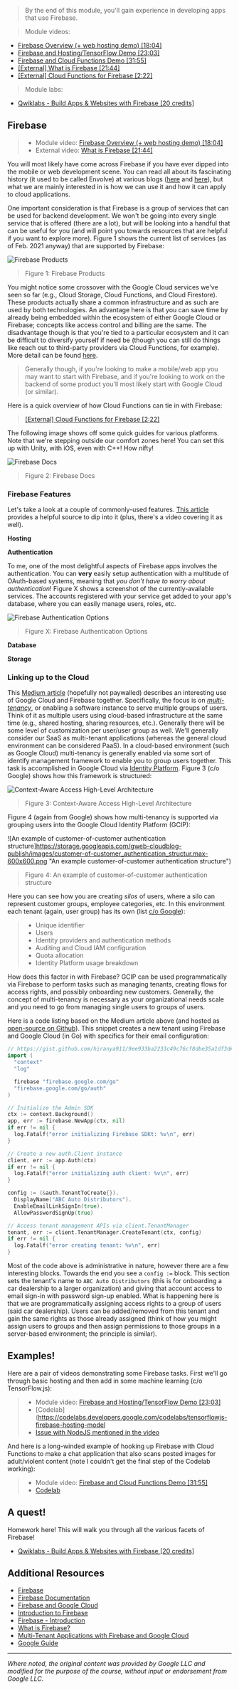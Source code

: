 > By the end of this module, you'll gain experience in developing apps that use Firebase.

> Module videos:

* [Firebase Overview (+ web hosting demo) [18:04]](https://youtu.be/VQca8zxoHm8)
* [Firebase and Hosting/TensorFlow Demo [23:03]](https://youtu.be/L4zXFVVdx-k)
* [Firebase and Cloud Functions Demo [31:55]](https://youtu.be/WO2vrfYIDmo)
* [[External] What is Firebase [21:44]](https://www.youtube.com/watch?v=9kRgVxULbag)
* [[External] Cloud Functions for Firebase [2:22]](https://www.youtube.com/watch?v=vr0Gfvp5v1A)

> Module labs:

* [Qwiklabs - Build Apps & Websites with Firebase [20 credits]](https://www.qwiklabs.com/quests/148)

## Firebase

> * Module video: [Firebase Overview (+ web hosting demo) [18:04]](https://youtu.be/VQca8zxoHm8)
> * External video: [What is Firebase [21:44]](https://www.youtube.com/watch?v=9kRgVxULbag)

You will most likely have come across Firebase if you have ever dipped into the mobile or web development scene.  You can read all about its fascinating history (it used to be called Envolve) at various blogs ([here](https://hackernoon.com/introduction-to-firebase-218a23186cd7) and [here](https://www.geeksforgeeks.org/firebase-introduction/)), but what we are mainly interested in is how we can use it and how it can apply to cloud applications.

One important consideration is that Firebase is a group of services that can be used for backend development.  We won't be going into every single service that is offered (there are a lot), but will be looking into a handful that can be useful for you (and will point you towards resources that are helpful if you want to explore more).  Figure 1 shows the current list of services (as of Feb. 2021 anyway) that are supported by Firebase:

![Firebase Products](/CloudAppsDev/assets/images/14-products.png "Firebase Products")

> Figure 1: Firebase Products

You might notice some crossover with the Google Cloud services we've seen so far (e.g., Cloud Storage, Cloud Functions, and Cloud Firestore).  These products actually share a common infrastructure and as such are used by both technologies.  An advantage here is that you can save time by already being embedded within the ecosystem of either Google Cloud or Firebase; concepts like access control and billing are the same.  The disadvantage though is that you're tied to a particular ecosystem and it can be difficult to diversify yourself if need be (though you can still do things like reach out to third-party providers via Cloud Functions, for example).  More detail can be found [here](https://firebase.google.com/firebase-and-gcp/).  

> Generally though, if you're looking to make a mobile/web app you may want to start with Firebase, and if you're looking to work on the backend of some product you'll most likely start with Google Cloud (or similar).

Here is a quick overview of how Cloud Functions can tie in with Firebase:

> [[External] Cloud Functions for Firebase [2:22]](https://www.youtube.com/watch?v=vr0Gfvp5v1A)

The following image shows off some quick guides for various platforms.  Note that we're stepping outside our comfort zones here! You can set this up with Unity, with iOS, even with C++!  How nifty!

![Firebase Docs](/CloudAppsDev/assets/images/14-firebase-docs.png "Firebase Docs")

> Figure 2: Firebase Docs

### Firebase Features

Let's take a look at a couple of commonly-used features.  [This article](https://howtofirebase.com/what-is-firebase-fcb8614ba442) provides a helpful source to dip into it (plus, there's a video covering it as well).

**Hosting**

**Authentication**

To me, one of the most delightful aspects of Firebase apps involves the authentication.  You can **very** easily setup authentication with a multitude of OAuth-based systems, meaning that *you don't have to worry about authentication*!  Figure X shows a screenshot of the currently-available services.  The accounts registered with your service get added to your app's database, where you can easily manage users, roles, etc.

![Firebase Authentication Options](/CloudAppsDev/assets/images/14-Firebase-Auth.png "Firebase Authentication Options")

> Figure X: Firebase Authentication Options

**Database**

**Storage**



### Linking up to the Cloud

This [Medium article](https://medium.com/firebase-developers/multi-tenant-applications-with-firebase-and-google-cloud-4d0d02b7d859) (hopefully not paywalled) describes an interesting use of Google Cloud and Firebase together.  Specifically, the focus is on *[multi-tenancy](https://www.redhat.com/en/topics/cloud-computing/what-is-multitenancy)*, or enabling a software instance to serve multiple groups of users.  Think of it as multiple users using cloud-based infrastructure at the same time (e.g., shared hosting, sharing resources, etc.).  Generally there will be some level of customization per user/user group as well.   We'll generally consider our SaaS as multi-tenant applications (whereas the general cloud environment can be considered PaaS).  In a cloud-based environment (such as Google Cloud) multi-tenancy is generally enabled via some sort of identify management framework to enable you to group users together.  This task is accomplished in Google Cloud via [Identity Platform](https://cloud.google.com/blog/products/identity-security/simplifying-identity-and-access-management-of-your-employees-partners-and-customers).  Figure 3 (c/o Google) shows how this framework is structured:

![Context-Aware Access High-Level Architecture](https://storage.googleapis.com/gweb-cloudblog-publish/images/Context-aware_access_high-level_architectu.max-1100x1100.png "Context-Aware Access High-Level Architecture")

> Figure 3: Context-Aware Access High-Level Architecture

Figure 4 (again from Google) shows how multi-tenancy is supported via grouping users into the Google Cloud Identity Platform (GCIP):

![An example of customer-of-customer authentication structure]https://storage.googleapis.com/gweb-cloudblog-publish/images/customer-of-customer_authentication_structur.max-600x600.png "An example customer-of-customer authentication structure")

> Figure 4: An example of customer-of-customer authentication structure

Here you can see how you are creating *silos* of users, where a silo can represent customer groups, employee categories, etc.  In this environment each tenant (again, user group) has its own (list [c/o Google](https://cloud.google.com/blog/products/identity-security/multi-tenancy-support-identity-platform-now-generally-available)):

> * Unique identifier
> * Users
> * Identity providers and authentication methods
> * Auditing and Cloud IAM configuration
> * Quota allocation
> * Identity Platform usage breakdown

How does this factor in with Firebase?  GCIP can be used programmatically via Firebase to perform tasks such as managing tenants, creating flows for access rights, and possibly onboarding new customers.  Generally, the concept of multi-tenancy is necessary as your organizational needs scale and you need to go from managing single users to groups of users.  

Here is a code listing based on the Medium article above (and hosted as [open-source on Github](https://gist.github.com/hiranya911/9ee933ba2233c49c76cf8dbe35a1df3d#file-create_tenant-go)).  This snippet creates a new tenant using Firebase and Google Cloud (in Go) with specifics for their email configuration:

```go
// https://gist.github.com/hiranya911/9ee933ba2233c49c76cf8dbe35a1df3d#file-create_tenant-go
import (
  "context"
  "log"

  firebase "firebase.google.com/go"
  "firebase.google.com/go/auth"
)

// Initialize the Admin SDK
ctx := context.Background()
app, err := firebase.NewApp(ctx, nil)
if err != nil {
  log.Fatalf("error initializing Firebase SDKt: %v\n", err)
}

// Create a new auth.Client instance
client, err := app.Auth(ctx)
if err != nil {
  log.Fatalf("error initializing auth client: %v\n", err)
}

config := (&auth.TenantToCreate{}).
  DisplayName("ABC Auto Distributors").
  EnableEmailLinkSignIn(true).
  AllowPasswordSignUp(true)

// Access tenant management APIs via client.TenantManager
tenant, err := client.TenantManager.CreateTenant(ctx, config)
if err != nil {
  log.Fatalf("error creating tenant: %v\n", err)
}
```

Most of the code above is administrative in nature, however there are a few interesting blocks.  Towards the end you see a `config :=` block.  This section sets the tenant's name to `ABC Auto Distributors` (this is for onboarding a car dealership to a larger organization) and giving that account access to email sign-in with password sign-up enabled.  What is happening here is that we are programmatically assigning access rights to a group of users (said car dealership).  Users can be added/removed from this tenant and gain the same rights as those already assigned (think of how you might assign users to groups and then assign permissions to those groups in a server-based environment; the principle is similar).

## Examples!

Here are a pair of videos demonstrating some Firebase tasks.  First we'll go through basic hosting and then add in some machine learning (c/o TensorFlow.js):

> * Module video: [Firebase and Hosting/TensorFlow Demo [23:03]](https://youtu.be/L4zXFVVdx-k)
> * [Codelab](https://codelabs.developers.google.com/codelabs/tensorflowjs-firebase-hosting-model
> * [Issue with NodeJS mentioned in the video](https://timjrobinson.com/fixing-node-gyp-permission-denied-when-running-as-root/)

And here is a long-winded example of hooking up Firebase with Cloud Functions to make a chat application that also scans posted images for adult/violent content (note I couldn't get the final step of the Codelab working):

> * Module video: [Firebase and Cloud Functions Demo [31:55]](https://youtu.be/WO2vrfYIDmo)
> * [Codelab](https://firebase.google.com/codelabs/firebase-cloud-functions)

## A quest!

Homework here!  This will walk you through all the various facets of Firebase!

* [Qwiklabs - Build Apps & Websites with Firebase [20 credits]](https://www.qwiklabs.com/quests/148)

## Additional Resources

* [Firebase](https://firebase.google.com/)
* [Firebase Documentation](https://firebase.google.com/docs?authuser=0)
* [Firebase and Google Cloud](https://firebase.google.com/firebase-and-gcp/)
* [Introduction to Firebase](https://hackernoon.com/introduction-to-firebase-218a23186cd7)
* [Firebase - Introduction](https://www.geeksforgeeks.org/firebase-introduction/)
* [What is Firebase?](https://howtofirebase.com/what-is-firebase-fcb8614ba442)
* [Multi-Tenant Applications with Firebase and Google Cloud](https://medium.com/firebase-developers/multi-tenant-applications-with-firebase-and-google-cloud-4d0d02b7d859)
* [Google Guide](https://cloud.google.com/build/docs/deploying-builds/deploy-firebase)

<hr size="1" />

*Where noted, the original content was provided by Google LLC and modified for the purpose of the course, without input or endorsement from Google LLC*.